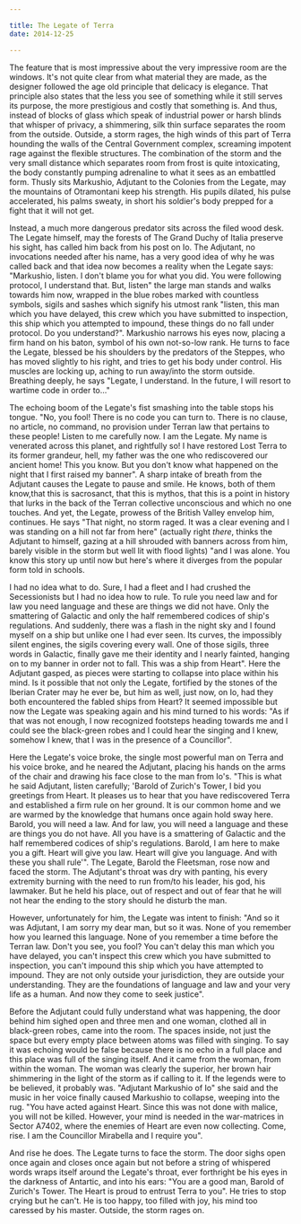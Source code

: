 ```yaml
---

title: The Legate of Terra
date: 2014-12-25

---
```


The feature that is most impressive about the very impressive room are the windows. It's not quite clear from what material they are made, as the designer followed the age old principle that delicacy is elegance. That principle also states that the less you see of something while it still serves its purpose, the more prestigious and costly that something is. And thus, instead of blocks of glass which speak of industrial power or harsh blinds that whisper of privacy, a shimmering, silk thin surface separates the room from the outside. Outside, a storm rages, the high winds of this part of Terra hounding the walls of the Central Government complex, screaming impotent rage against the flexible structures. The combination of the storm and the very small distance which separates room from frost is quite intoxicating, the body constantly pumping adrenaline to what it sees as an embattled form. Thusly sits Markushio, Adjutant to the Colonies from the Legate, may the mountains of Otramontani keep his strength. His pupils dilated, his pulse accelerated, his palms sweaty, in short his soldier's body prepped for a fight that it will not get.

Instead, a much more dangerous predator sits across the filed wood desk. The Legate himself, may the forests of The Grand Duchy of Italia preserve his sight, has called him back from his post on Io. The Adjutant, no invocations needed after his name, has a very good idea of why he was called back and that idea now becomes a reality when the Legate says: "Markushio, listen. I don't blame you for what you did. You were following protocol, I understand that. But, listen" the large man stands and walks towards him now, wrapped in the blue robes marked with countless symbols, sigils and sashes which signify his utmost rank "listen, this man which you have delayed, this crew which you have submitted to inspection, this ship which you attempted to impound, these things do no fall under protocol. Do you understand?". Markushio narrows his eyes now, placing a firm hand on his baton, symbol of his own not-so-low rank. He turns to face the Legate, blessed be his shoulders by the predators of the Steppes, who has moved slightly to his right, and tries to get his body under control. His muscles are locking up, aching to run away/into the storm outside. Breathing deeply, he says "Legate, I understand. In the future, I will resort to wartime code in order to..."

The echoing boom of the Legate's fist smashing into the table stops his tongue. "No, you fool! There is no code you can turn to. There is no clause, no article, no command, no provision under Terran law that pertains to these people! Listen to me carefully now. I am the Legate. My name is venerated across this planet, and rightfully so! I have restored Lost Terra to its former grandeur, hell, my father was the one who rediscovered our ancient home! This you know. But you don't know what happened on the night that I first raised my banner". A sharp intake of breath from the Adjutant causes the Legate to pause and smile. He knows, both of them know,that this is sacrosanct, that this is mythos, that this is a point in history that lurks in the back of the Terran collective unconscious and which no one touches. And yet, the Legate, prowess of the British Valley envelop him, continues. He says "That night, no storm raged. It was a clear evening and I was standing on a hill not far from here" (actually right *there*, thinks the Adjutant to himself, gazing at a hill shrouded with banners across from him, barely visible in the storm but well lit with flood lights) "and I was alone. You know this story up until now but here's where it diverges from the popular form told in schools.

I had no idea what to do. Sure, I had a fleet and I had crushed the Secessionists but I had no idea how to rule. To rule you need law and for law you need language and these are things we did not have. Only the smattering of Galactic and only the half remembered codices of ship's regulations. And suddenly, there was a flash in the night sky and I found myself on a ship but unlike one I had ever seen. Its curves, the impossibly silent engines, the sigils covering every wall. One of those sigils, three words in Galactic, finally gave me their identity and I nearly fainted, hanging on to my banner in order not to fall. This was a ship from Heart". Here the Adjutant gasped, as pieces were starting to collapse into place within his mind. Is it possible that not only the Legate, fortified by the stones of the Iberian Crater may he ever be, but him as well, just now, on Io, had they both encountered the fabled ships from Heart? It seemed impossible but now the Legate was speaking again and his mind turned to his words: "As if that was not enough, I now recognized footsteps heading towards me and I could see the black-green robes and I could hear the singing and I knew, somehow I knew, that I was in the presence of a Councillor".

Here the Legate's voice broke, the single most powerful man on Terra and his voice broke, and he neared the Adjutant, placing his hands on the arms of the chair and drawing his face close to the man from Io's. "This is what he said Adjutant, listen carefully; 'Barold of Zurich's Tower, I bid you greetings from Heart. It pleases us to hear that you have rediscovered Terra and established a firm rule on her ground. It is our common home and we are warmed by the knowledge that humans once again hold sway here. Barold, you will need a law. And for law, you will need a language and these are things you do not have. All you have is a smattering of Galactic and the half remembered codices of ship's regulations. Barold, I am here to make you a gift. Heart will give you law. Heart will give you language. And with these you shall rule'". The Legate, Barold the Fleetsman, rose now and faced the storm. The Adjutant's throat was dry with panting, his every extremity burning with the need to run from/to his leader, his god, his lawmaker. But he held his place, out of respect and out of fear that he will not hear the ending to the story should he disturb the man.

However, unfortunately for him, the Legate was intent to finish: "And so it was Adjutant, I am sorry my dear man, but so it was. None of you remember how you learned this language. None of you remember a time before the Terran law. Don't you see, you fool?  You can't delay this man which you have delayed, you can't inspect this crew which you have submitted to inspection, you can't impound this ship which you have attempted to impound. They are not only outside your jurisdiction, they are outside your understanding. They are the foundations of language and law and your very life as a human. And now they come to seek justice".

Before the Adjutant could fully understand what was happening, the door behind him sighed open and three men and one woman, clothed all in black-green robes, came into the room. The spaces inside, not just the space but every empty place between atoms was filled with singing. To say it was echoing would be false because there is no echo in a full place and this place was full of the singing itself. And it came from the woman, from within the woman. The woman was clearly the superior, her brown hair shimmering in the light of the storm as if calling to it. If the legends were to be believed, it probably was. "Adjutant Markushio of Io" she said and the music in her voice finally caused Markushio to collapse, weeping into the rug. "You have acted against Heart. Since this was not done with malice, you will not be killed. However, your mind is needed in the war-matrices in Sector A7402, where the enemies of Heart are even now collecting. Come, rise. I am the Councillor Mirabella and I require you".

And rise he does. The Legate turns to face the storm. The door sighs open once again and closes once again but not before a string of whispered words wraps itself around the Legate's throat, ever forthright be his eyes in the darkness of Antartic, and into his ears: "You are a good man, Barold of Zurich's Tower. The Heart is proud to entrust Terra to you". He tries to stop crying but he can't. He is too happy, too filled with joy, his mind too caressed by his master. Outside, the storm rages on.